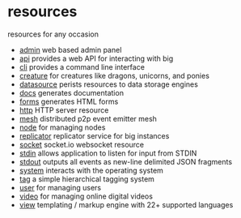 # resources 

resources for any occasion 

 - [admin](https://github.com/bigcompany/resources/tree/master/admin) web based admin panel
 - [api](https://github.com/bigcompany/resources/tree/master/api) provides a web API for interacting with big
 - [cli](https://github.com/bigcompany/resources/tree/master/cli) provides a command line interface
 - [creature](https://github.com/bigcompany/resources/tree/master/creature) for creatures like dragons, unicorns, and ponies
 - [datasource](https://github.com/bigcompany/resources/tree/master/datasource) perists resources to data storage engines
 - [docs](https://github.com/bigcompany/resources/tree/master/docs) generates documentation
 - [forms](https://github.com/bigcompany/resources/tree/master/forms) generates HTML forms
 - [http](https://github.com/bigcompany/resources/tree/master/http) HTTP server resource
 - [mesh](https://github.com/bigcompany/resources/tree/master/mesh) distributed p2p event emitter mesh
 - [node](https://github.com/bigcompany/resources/tree/master/node) for managing nodes
 - [replicator](https://github.com/bigcompany/resources/tree/master/replicator) replicator service for big instances
 - [socket](https://github.com/bigcompany/resources/tree/master/socket) socket.io websocket resource
 - [stdin](https://github.com/bigcompany/resources/tree/master/stdin) allows application to listen for input from STDIN
 - [stdout](https://github.com/bigcompany/resources/tree/master/stdout) outputs all events as new-line delimited JSON fragments
 - [system](https://github.com/bigcompany/resources/tree/master/system) interacts with the operating system
 - [tag](https://github.com/bigcompany/resources/tree/master/tag) a simple hierarchical tagging system
 - [user](https://github.com/bigcompany/resources/tree/master/user) for managing users
 - [video](https://github.com/bigcompany/resources/tree/master/video) for managing online digital videos
 - [view](https://github.com/bigcompany/resources/tree/master/view) templating / markup engine with 22+ supported languages

